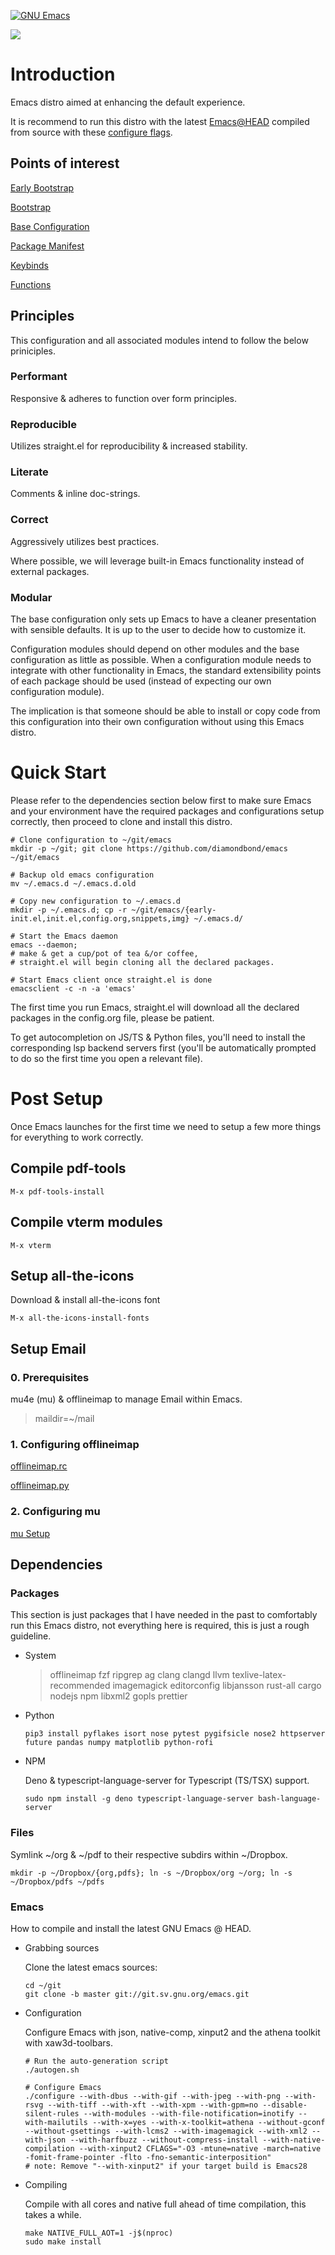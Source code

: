 <a href="https://www.gnu.org/software/emacs/"><img alt="GNU Emacs" src="https://github.com/minad/corfu/blob/screenshots/emacs.svg?raw=true"></a>

<img src="https://raw.githubusercontent.com/DiamondBond/emacs/master/img/gnusstorm-2.gif">


# Introduction

Emacs distro aimed at enhancing the default experience.

It is recommend to run this distro with the latest [Emacs@HEAD](https://github.com/DiamondBond/emacs/blob/master/README.org/#compiling) compiled from source with
these [configure flags](https://github.com/DiamondBond/emacs/blob/master/README.org#configuration).


## Points of interest

[Early Bootstrap](https://github.com/DiamondBond/emacs/blob/master/early-init.el)

[Bootstrap](https://github.com/DiamondBond/emacs/blob/master/init.el)

[Base Configuration](https://github.com/DiamondBond/emacs/blob/master/config.org#base)

[Package Manifest](https://github.com/DiamondBond/emacs/blob/master/config.org#use-package)

[Keybinds](https://github.com/DiamondBond/emacs/blob/master/config.org#keybinds)

[Functions](https://github.com/DiamondBond/emacs/blob/master/config.org#functions)


## Principles

This configuration and all associated modules intend to follow the below priniciples.


### Performant

Responsive & adheres to function over form principles.


### Reproducible

Utilizes straight.el for reproducibility & increased stability.


### Literate

Comments & inline doc-strings.


### Correct

Aggressively utilizes best practices.

Where possible, we will leverage built-in Emacs functionality instead of external packages.


### Modular

The base configuration only sets up Emacs to have a cleaner presentation with sensible defaults.
It is up to the user to decide how to customize it.

Configuration modules should depend on other modules and the base configuration as little as possible. When a configuration module needs to integrate with other functionality in Emacs, the standard extensibility points of each package should be used (instead of expecting our own configuration module).

The implication is that someone should be able to install or copy code from this configuration into their own configuration without using this Emacs distro.


# Quick Start

Please refer to the dependencies section below first to make sure Emacs and your environment have the required packages and configurations setup correctly, then proceed to clone and install this distro.

    # Clone configuration to ~/git/emacs
    mkdir -p ~/git; git clone https://github.com/diamondbond/emacs ~/git/emacs

    # Backup old emacs configuration
    mv ~/.emacs.d ~/.emacs.d.old

    # Copy new configuration to ~/.emacs.d
    mkdir -p ~/.emacs.d; cp -r ~/git/emacs/{early-init.el,init.el,config.org,snippets,img} ~/.emacs.d/

    # Start the Emacs daemon
    emacs --daemon;
    # make & get a cup/pot of tea &/or coffee,
    # straight.el will begin cloning all the declared packages.

    # Start Emacs client once straight.el is done
    emacsclient -c -n -a 'emacs'

The first time you run Emacs, straight.el will download all the declared packages in the config.org file, please be patient.

To get autocompletion on JS/TS & Python files, you'll need to install the corresponding lsp backend servers first (you'll be automatically prompted to do so the first time you open a relevant file).


# Post Setup

Once Emacs launches for the first time we need to setup a few more things for everything to work correctly.


## Compile pdf-tools

    M-x pdf-tools-install


## Compile vterm modules

    M-x vterm


## Setup all-the-icons

Download & install all-the-icons font

    M-x all-the-icons-install-fonts


## Setup Email


### 0. Prerequisites

mu4e (mu) & offlineimap to manage Email within Emacs.

> maildir=~/mail


### 1. Configuring offlineimap

[offlineimap.rc](https://github.com/DiamondBond/dotfiles/blob/master/.offlineimaprc)

[offlineimap.py](https://github.com/DiamondBond/dotfiles/blob/master/.offlineimap.py)


### 2. Configuring mu

[mu Setup](https://github.com/DiamondBond/emacs/blob/master/config.org#prerequisites)


## Dependencies


### Packages

This section is just packages that I have needed in the past to comfortably run this Emacs distro, not everything here is required, this is just a rough guideline.

-   System

    > offlineimap
    > fzf ripgrep ag
    > clang clangd llvm
    > texlive-latex-recommended
    > imagemagick
    > editorconfig
    > libjansson
    > rust-all cargo
    > nodejs npm
    > libxml2
    > gopls
    > prettier

-   Python

        pip3 install pyflakes isort nose pytest pygifsicle nose2 httpserver future pandas numpy matplotlib python-rofi

-   NPM

    Deno & typescript-language-server for Typescript (TS/TSX) support.

        sudo npm install -g deno typescript-language-server bash-language-server


### Files

Symlink ~/org & ~/pdf to their respective subdirs within ~/Dropbox.

    mkdir -p ~/Dropbox/{org,pdfs}; ln -s ~/Dropbox/org ~/org; ln -s ~/Dropbox/pdfs ~/pdfs


### Emacs

How to compile and install the latest GNU Emacs @ HEAD.

-   Grabbing sources

    Clone the latest emacs sources:

        cd ~/git
        git clone -b master git://git.sv.gnu.org/emacs.git

-   Configuration

    Configure Emacs with json, native-comp, xinput2 and the athena toolkit with xaw3d-toolbars.

        # Run the auto-generation script
        ./autogen.sh

        # Configure Emacs
        ./configure --with-dbus --with-gif --with-jpeg --with-png --with-rsvg --with-tiff --with-xft --with-xpm --with-gpm=no --disable-silent-rules --with-modules --with-file-notification=inotify --with-mailutils --with-x=yes --with-x-toolkit=athena --without-gconf --without-gsettings --with-lcms2 --with-imagemagick --with-xml2 --with-json --with-harfbuzz --without-compress-install --with-native-compilation --with-xinput2 CFLAGS="-O3 -mtune=native -march=native -fomit-frame-pointer -flto -fno-semantic-interposition"
        # note: Remove "--with-xinput2" if your target build is Emacs28

-   Compiling

    Compile with all cores and native full ahead of time compilation, this takes a while.

        make NATIVE_FULL_AOT=1 -j$(nproc)
        sudo make install
